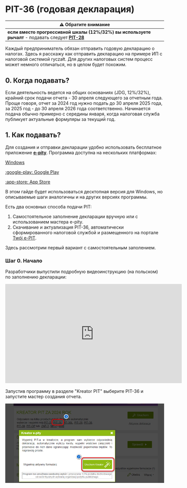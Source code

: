 # PIT-36 (годовая декларация)

| ⚠️ **Обратите внимание**                                                                                     |
|--------------------------------------------------------------------------------------------------------------|
| **если вместо прогрессивной шкалы (12%/32%) вы используете рычалт** - подавать следует [**PIT-28**][0] |

Каждый предприниматель обязан отправить годовую декларацию о налогах.
Здесь я расскажу как отправить декларацию на примере ИП с налоговой системой ryczałt.
Для других налоговых систем процесс может немного отличаться, но в целом будет похожим.



## 0. Когда подавать? 

Если деятельность ведется на общих основаниях (JDG, 12%/32%), крайний срок подачи отчета - 30 апреля следующего за отчетным года. 
Проще говоря, отчет за 2024 год нужно подать до 30 апреля 2025 года, за 2025 год - до 30 апреля 2026 года соответственно.
Начинается подача обычно примерно с середины января, когда налоговая служба публикует актуальные формуляры за текущий год. 

## 1. Как подавать? 

Для создания и отправки декларации удобно использовать бесплатное приложение [**e-pity**][1].
Программа доступна на нескольких платформах:

[Windows][1]

[:google-play: Google Play][2]

[:app-store: App Store][3]

В этом гайде будет использоваться десктопная версия для Windows, но описываемые шаги аналогичны и на других версиях программы. 

Есть два основных способа подачи PIT:  

1. Самостоятельное заполнение декларации вручную или с использованием мастера e-pity.  
2. Скачивание и актуализация PIT-36, автоматически сформированного налоговой службой и размещенного на портале [Twój e-PIT][5].  

Здесь рассмотрим первый вариант с самостоятельным заполением. 

### Шаг 0. Начало 

Разработчики выпустили подробную видеоинструкцию (на польском) по заполнению декларации: 
<iframe width="560" height="315" src="https://www.youtube.com/embed/0rkiEWkmbGk?si=sKf-alP9ZO0ZbbJ5" title="YouTube video player" frameborder="0" allow="accelerometer; autoplay; clipboard-write; encrypted-media; gyroscope; picture-in-picture; web-share" referrerpolicy="strict-origin-when-cross-origin" allowfullscreen></iframe>

Запустив программу в разделе "Kreator PIT" выберите PIT-36 и запустите мастер создания отчета. 

![Выбор][4]


[0]: declarations.md#pit-28-godovaia-deklaratsiia-rychalt
[1]: https://www.e-pity.pl
[2]: https://play.google.com/store/apps/details?id=com.efile.epitymobile
[3]: https://apps.apple.com/us/app/e-pity/id1213410455
[4]: images/pit_36/pit_36_0.png
[5]: https://www.podatki.gov.pl/pit/twoj-e-pit/